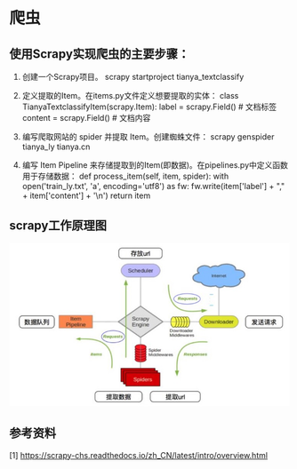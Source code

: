 # 爬虫

## 使用Scrapy实现爬虫的主要步骤：

1. 创建一个Scrapy项目。 
    scrapy startproject tianya_textclassify 
    
2. 定义提取的Item。在items.py文件定义想要提取的实体： 
    class TianyaTextclassifyItem(scrapy.Item): 
        label   = scrapy.Field() # 文档标签 
        content = scrapy.Field() # 文档内容 
        
3. 编写爬取网站的 spider 并提取 Item。创建蜘蛛文件： 
    scrapy genspider tianya_ly tianya.cn 
   
4. 编写 Item Pipeline 来存储提取到的Item(即数据)。在pipelines.py中定义函数用于存储数据： 
    def process_item(self, item, spider): 
        with open('train_ly.txt', 'a', encoding='utf8') as fw: 
            fw.write(item['label'] + "," + item['content'] + '\n') 
        return item 

## scrapy工作原理图
![image](https://github.com/xuewengeophysics/xwStudyNLP/blob/master/scrapy/images/%E7%88%AC%E8%99%AB.jpg)

## 参考资料
[1] https://scrapy-chs.readthedocs.io/zh_CN/latest/intro/overview.html
